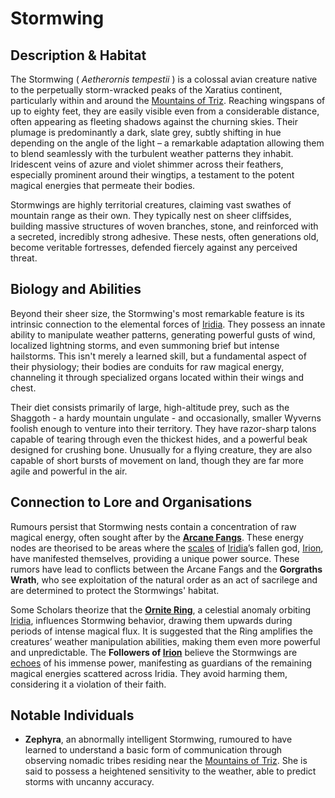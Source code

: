 # Stormwing

## Description & Habitat

The Stormwing ( *Aetherornis tempestii* ) is a colossal avian creature native to the perpetually storm-wracked peaks of the Xaratius continent, particularly within and around the [Mountains of Triz](/geography/region/mountains-of-triz.md). Reaching wingspans of up to eighty feet, they are easily visible even from a considerable distance, often appearing as fleeting shadows against the churning skies. Their plumage is predominantly a dark, slate grey, subtly shifting in hue depending on the angle of the light – a remarkable adaptation allowing them to blend seamlessly with the turbulent weather patterns they inhabit. Iridescent veins of azure and violet shimmer across their feathers, especially prominent around their wingtips, a testament to the potent magical energies that permeate their bodies.

Stormwings are highly territorial creatures, claiming vast swathes of mountain range as their own. They typically nest on sheer cliffsides, building massive structures of woven branches, stone, and reinforced with a secreted, incredibly strong adhesive. These nests, often generations old, become veritable fortresses, defended fiercely against any perceived threat.

## Biology and Abilities

Beyond their sheer size, the Stormwing's most remarkable feature is its intrinsic connection to the elemental forces of [Iridia](/geography/world/iridia.md). They possess an innate ability to manipulate weather patterns, generating powerful gusts of wind, localized lightning storms, and even summoning brief but intense hailstorms. This isn't merely a learned skill, but a fundamental aspect of their physiology; their bodies are conduits for raw magical energy, channeling it through specialized organs located within their wings and chest.

Their diet consists primarily of large, high-altitude prey, such as the Shaggoth - a hardy mountain ungulate - and occasionally, smaller Wyverns foolish enough to venture into their territory. They have razor-sharp talons capable of tearing through even the thickest hides, and a powerful beak designed for crushing bone. Unusually for a flying creature, they are also capable of short bursts of movement on land, though they are far more agile and powerful in the air.

## Connection to Lore and Organisations

Rumours persist that Stormwing nests contain a concentration of raw magical energy, often sought after by the **[Arcane Fangs](/structure/society/factions/arcane-fangs.md)**. These energy nodes are theorised to be areas where the [scales](/geography/landmark/scale.md) of [Iridia](/geography/world/iridia.md)’s fallen god, [Irion](/being/deity/irion.md), have manifested themselves, providing a unique power source. These rumors have lead to conflicts between the Arcane Fangs and the **Gorgraths Wrath**, who see exploitation of the natural order as an act of sacrilege and are determined to protect the Stormwings' habitat. 

Some Scholars theorize that the **[Ornite Ring](/geography/scale/ornite-ring.md)**, a celestial anomaly orbiting [Iridia](/geography/world/iridia.md), influences Stormwing behavior, drawing them upwards during periods of intense magical flux. It is suggested that the Ring amplifies the creatures’ weather manipulation abilities, making them even more powerful and unpredictable. The **Followers of [Irion](/being/deity/irion.md)** believe the Stormwings are [echoes](/raw/20250501/soul/echoes.md) of his immense power, manifesting as guardians of the remaining magical energies scattered across Iridia. They avoid harming them, considering it a violation of their faith. 

## Notable Individuals

- **Zephyra**, an abnormally intelligent Stormwing, rumoured to have learned to understand a basic form of communication through observing nomadic tribes residing near the [Mountains of Triz](/geography/region/mountains-of-triz.md). She is said to possess a heightened sensitivity to the weather, able to predict storms with uncanny accuracy.
